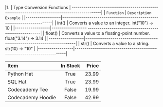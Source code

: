 |1.  |                         Type Conversion Functions                                     |
---------------------------------------------------------------------------------------------|
|   `Function`     |           	`Description	Example`                                       |
|------------------|-------------------------------------------------------------------------|
|    int()         |	 Converts a value to an integer.	int("10") → 10                       |
|------------------|------------------ ------------------------------------------------------|
|    float()       |	 Converts a value to a floating-point number.	float("3.14") → 3.14     |
|------------------|-------------------------------------------------------------------------|
|    str()         |   Converts a value to a string.	str(10) → "10"                         |
|------------------|-------------------------------------------------------------------------|

| Item              | In Stock | Price |
| :---------------- | :------: | ----: |
| Python Hat        |   True   | 23.99 |
| SQL Hat           |   True   | 23.99 |
| Codecademy Tee    |  False   | 19.99 |
| Codecademy Hoodie |  False   | 42.99 |
